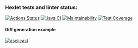 ### Hexlet tests and linter status:
[![Actions Status](https://github.com/DaniilDeFacto/java-project-71/workflows/hexlet-check/badge.svg)](https://github.com/DaniilDeFacto/java-project-71/actions)
[![Java CI](https://github.com/DaniilDeFacto/java-project-71/actions/workflows/main.yml/badge.svg)](https://github.com/DaniilDeFacto/java-project-71/actions/workflows/main.yml)
[![Maintainability](https://api.codeclimate.com/v1/badges/fc90c6c62e6b1cc89388/maintainability)](https://codeclimate.com/github/DaniilDeFacto/java-project-71/maintainability)
[![Test Coverage](https://api.codeclimate.com/v1/badges/fc90c6c62e6b1cc89388/test_coverage)](https://codeclimate.com/github/DaniilDeFacto/java-project-71/test_coverage)
#### Diff generation example
[![asciicast](https://asciinema.org/a/maJoicryaXAvJkb6tM2l1IqqG.svg)](https://asciinema.org/a/maJoicryaXAvJkb6tM2l1IqqG)
